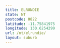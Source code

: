 ```yaml
---
title: ELRUNDIE
state: NT
postcode: 0822
latitude: -11.75841975
longitude: 130.6254299
url: /nt/elrundie/
layout: suburb
---
```

